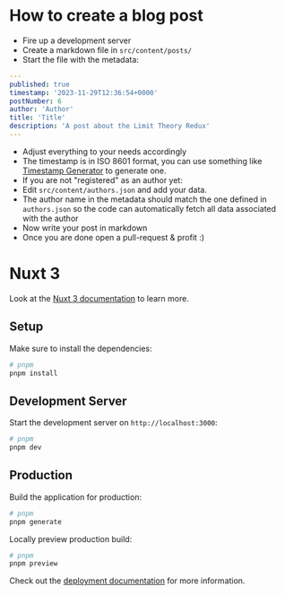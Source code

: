 # How to create a blog post
- Fire up a development server
- Create a markdown file in `src/content/posts/`
- Start the file with the metadata:

```yaml
---
published: true
timestamp: '2023-11-29T12:36:54+0000'
postNumber: 6
author: 'Author'
title: 'Title'
description: 'A post about the Limit Theory Redux'
---
```

- Adjust everything to your needs accordingly
- The timestamp is in ISO 8601 format, you can use something like [Timestamp Generator](https://timestampgenerator.com) to generate one.
- If you are not "registered" as an author yet:
- Edit `src/content/authors.json` and add your data.
- The author name in the metadata should match the one defined in `authors.json` so the code can automatically fetch all data associated with the author
- Now write your post in markdown
- Once you are done open a pull-request & profit :)

# Nuxt 3
Look at the [Nuxt 3 documentation](https://nuxt.com/docs/getting-started/introduction) to learn more.

## Setup
Make sure to install the dependencies:

```bash
# pnpm
pnpm install
```

## Development Server
Start the development server on `http://localhost:3000`:

```bash
# pnpm
pnpm dev
```

## Production

Build the application for production:

```bash
# pnpm
pnpm generate
```

Locally preview production build:

```bash
# pnpm
pnpm preview
```

Check out the [deployment documentation](https://nuxt.com/docs/getting-started/deployment) for more information.

